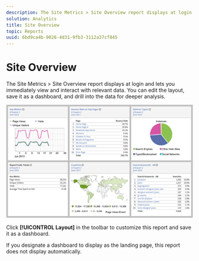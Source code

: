 ```yaml
---
description: The Site Metrics > Site Overview report displays at login and lets you immediately view and interact with relevant data. You can edit the layout, save it as a dashboard, and drill into the data for deeper analysis.
solution: Analytics
title: Site Overview
topic: Reports
uuid: 6bd9ca4b-9026-4d31-9fb3-3112a37cf845
---
```


# Site Overview

The Site Metrics > Site Overview report displays at login and lets you immediately view and interact with relevant data. You can edit the layout, save it as a dashboard, and drill into the data for deeper analysis.

 ![](assets/site_overview_report.png)

Click **[!UICONTROL Layout]** in the toolbar to customize this report and save it as a dashboard.

If you designate a dashboard to display as the landing page, this report does not display automatically.

